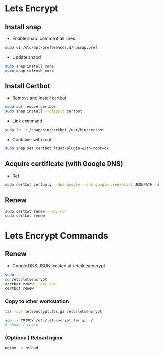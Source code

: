 # Lets Encrypt

## Install snap
- Enable snap: comment all lines
```bash
sudo vi /etc/apt/preferences.d/nosnap.pref
```

- Update snapd
```bash
sudo snap install core
sudo snap refresh core
```

## Install Certbot
- Remove and install certbot
```bash
sudo apt remove certbot
sudo snap install --classic certbot
```

- Link command
```bash
sudo ln -s /snap/bin/certbot /usr/bin/certbot
```

- Container with root
```bash
sudo snap set certbot trust-plugin-with-root=ok
```

## Acquire certificate (with Google DNS)

- [Ref](https://certbot-dns-google.readthedocs.io/en/stable/)
```bash
sudo certbot certonly --dns-google --dns-google-credential JSONPATH -d *.domain.com -d domain.com
```

## Renew

```bash
sudo certbot renew --dry-run
sudo certbot renew
```

# Lets Encrypt Commands

## Renew
- Google DNS JSON located at /etc/letsencrypt

```bash
sudo -s
cd /etc/letsencrypt
certbot renew --dry-run
certbot renew
```

### Copy to other workstation
```bash
tar -cvf letsencrypt.tar.gz /etc/letsencrypt
```

```bash
scp -i PRIKEY /etc/letsencrypt.tar.gz ./
# chown / chgrp
```

### (Optional) Reload nginx
```bash
nginx -s reload
```

